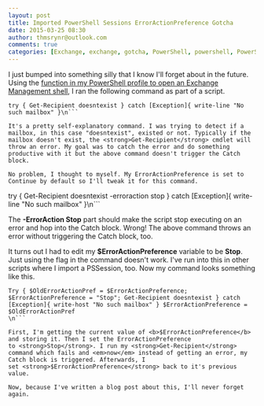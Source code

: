 ```yaml
---
layout: post
title: Imported PowerShell Sessions ErrorActionPreference Gotcha
date: 2015-03-25 08:30
author: thmsrynr@outlook.com
comments: true
categories: [Exchange, exchange, gotcha, PowerShell, powershell, PowerShell ISE, powershell ise, quick tip]
---
```

I just bumped into something silly that I know I'll forget about in the future. Using the <a title="Opening A Remote Exchange Management Shell" href="http://www.workingsysadmin.com/opening-a-remote-exchange-management-shell/" target="_blank">function in my PowerShell profile to open an Exchange Management shell</a>, I ran the following command as part of a script.

```
try { Get-Recipient doesntexist } catch [Exception]{ write-line "No such mailbox" }\n```

It's a pretty self-explanatory command. I was trying to detect if a mailbox, in this case "doesntexist", existed or not. Typically if the mailbox doesn't exist, the <strong>Get-Recipient</strong> cmdlet will throw an error. My goal was to catch the error and do something productive with it but the above command doesn't trigger the Catch block.

No problem, I thought to myself. My ErrorActionPreference is set to Continue by default so I'll tweak it for this command.

```
try { Get-Recipient doesntexist -erroraction stop } catch [Exception]{ write-line "No such mailbox" }\n```

The <strong>-ErrorAction Stop</strong> part should make the script stop executing on an error and hop into the Catch block. Wrong! The above command throws an error without triggering the Catch block, too.

It turns out I had to edit my <strong>$ErrorActionPreference</strong> variable to be <strong>Stop</strong>. Just using the flag in the command doesn't work. I've run into this in other scripts where I import a PSSession, too. Now my command looks something like this.

```
Try { $OldErrorActionPref = $ErrorActionPreference; $ErrorActionPreference = "Stop"; Get-Recipient doesntexist } catch [Exception]{ write-host "No such mailbox" } $ErrorActionPreference = $OldErrorActionPref
\n```

First, I'm getting the current value of <b>$ErrorActionPreference</b> and storing it. Then I set the ErrorActionPreference to <strong>Stop</strong>. I run my <strong>Get-Recipient</strong> command which fails and <em>now</em> instead of getting an error, my Catch block is triggered. Afterwards, I set <strong>$ErrorActionPreference</strong> back to it's previous value.

Now, because I've written a blog post about this, I'll never forget again.
